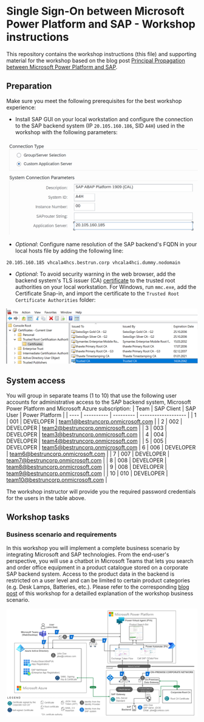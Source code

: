 # Single Sign-On between Microsoft Power Platform and SAP - Workshop instructions

This repository contains the workshop instructions (this file) and supporting material for the workshop based on the blog post [Principal Propagation between Microsoft Power Platform and SAP](https://blogs.sap.com/2021/04/13/principal-propagation-in-a-multi-cloud-solution-between-microsoft-azure-and-sap-business-technology-platform-btp-part-iv-sso-with-a-power-virtual-agent-chatbot-and-on-premises-data-gateway/).

## Preparation

Make sure you meet the following prerequisites for the best workshop experience:

* Install SAP GUI on your local workstation and configure the connection to the SAP backend system (IP `20.105.160.186`, SID `A4H`) used in the workshop with the following parameters:

![](images\saplogonconfig.png)

* *Optional*: Configure name resolution of the SAP backend's FQDN in your local hosts file by adding the following line: 
```
20.105.160.185 vhcala4hcs.bestrun.corp vhcala4hci.dummy.nodomain
```
  
* *Optional*: To avoid security warning in the web browser, add the backend system's TLS issuer (CA) [certificate](files/trustedca.crt) to the trusted root authorities on your local workstation. For Windows, run `mmc.exe`, add the Certificate Snap-in, and import the certificate to the `Trusted Root Certificate Authorities` folder:

![](images/mmc.png)  

## System access
You will group in separate teams (1 to 10) that use the following user accounts for administrative access to the SAP backend system, Microsoft Power Platform and Microsoft Azure subscription:
| Team | SAP Client | SAP User  | Power Platform |
| ---- | ---------- | --------- | ------------------- |
| 1    | 001        | DEVELOPER | team1@bestruncorp.onmicrosoft.com |
| 2    | 002        | DEVELOPER | team2@bestruncorp.onmicrosoft.com |
| 3    | 003        | DEVELOPER | team3@bestruncorp.onmicrosoft.com |
| 4    | 004        | DEVELOPER | team4@bestruncorp.onmicrosoft.com |
| 5    | 005        | DEVELOPER | team5@bestruncorp.onmicrosoft.com
| 6    | 006        | DEVELOPER | team6@bestruncorp.onmicrosoft.com |
| 7    | 007        | DEVELOPER | team7@bestruncorp.onmicrosoft.com |
| 8    | 008        | DEVELOPER | team8@bestruncorp.onmicrosoft.com |
| 9    | 008        | DEVELOPER | team9@bestruncorp.onmicrosoft.com |
| 10    | 010        | DEVELOPER | team10@bestruncorp.onmicrosoft.com |

The workshop instructor will provide you the required password credentials for the users in the table above.
## Workshop tasks
### Business scenario and requirements
In this workshop you will implement a complete business scenario by integrating Microsoft and SAP technologies. From the end-user's perspective, you will use a chatbot in Microsoft Teams that lets you search and order office equipment in a product catalogue stored on a corporate SAP backend system. Access to the product data in the backend is restricted on a user level and can be limited to certain product categories (e.g. Desk Lamps, Batteries, etc.). Please refer to the corresponding [blog post](https://blogs.sap.com/2021/04/13/principal-propagation-in-a-multi-cloud-solution-between-microsoft-azure-and-sap-business-technology-platform-btp-part-iv-sso-with-a-power-virtual-agent-chatbot-and-on-premises-data-gateway/) of this workshop for a detailled explanation of the workshop business scenario.

![](images/overview.png)  


